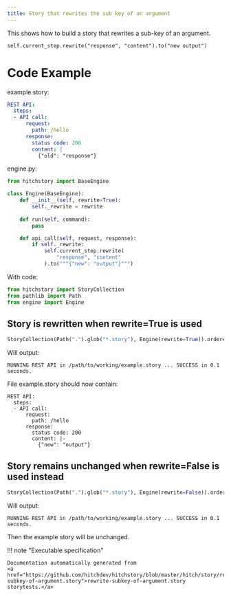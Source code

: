 ```yaml
---
title: Story that rewrites the sub key of an argument
---
```




This shows how to build a story that rewrites a sub-key
of an argument.

```
self.current_step.rewrite("response", "content").to("new output")
```


# Code Example



example.story:

```yaml
REST API:
  steps:
  - API call:
      request:
        path: /hello
      response:
        status code: 200
        content: |
          {"old": "response"}
```
engine.py:

```python
from hitchstory import BaseEngine

class Engine(BaseEngine):
    def __init__(self, rewrite=True):
        self._rewrite = rewrite
    
    def run(self, command):
        pass

    def api_call(self, request, response):
        if self._rewrite:
            self.current_step.rewrite(
                "response", "content"
            ).to("""{"new": "output"}""")
```

With code:

```python
from hitchstory import StoryCollection
from pathlib import Path
from engine import Engine

```




## Story is rewritten when rewrite=True is used







```python
StoryCollection(Path(".").glob("*.story"), Engine(rewrite=True)).ordered_by_name().play()

```

Will output:
```
RUNNING REST API in /path/to/working/example.story ... SUCCESS in 0.1 seconds.
```




File example.story should now contain:

```
REST API:
  steps:
  - API call:
      request:
        path: /hello
      response:
        status code: 200
        content: |-
          {"new": "output"}
```


## Story remains unchanged when rewrite=False is used instead







```python
StoryCollection(Path(".").glob("*.story"), Engine(rewrite=False)).ordered_by_name().play()

```

Will output:
```
RUNNING REST API in /path/to/working/example.story ... SUCCESS in 0.1 seconds.
```




Then the example story will be unchanged.







!!! note "Executable specification"

    Documentation automatically generated from 
    <a href="https://github.com/hitchdev/hitchstory/blob/master/hitch/story/rewrite-subkey-of-argument.story">rewrite-subkey-of-argument.story
    storytests.</a>

